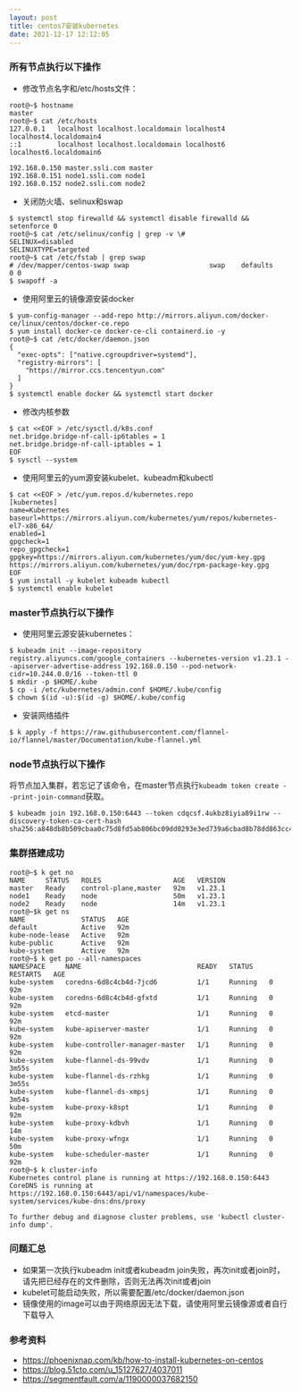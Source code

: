 ```yaml
---
layout: post
title: centos7安装kubernetes
date: 2021-12-17 12:12:05
---
```



### 所有节点执行以下操作

- 修改节点名字和/etc/hosts文件：

```
root@~$ hostname
master
root@~$ cat /etc/hosts
127.0.0.1   localhost localhost.localdomain localhost4 localhost4.localdomain4
::1         localhost localhost.localdomain localhost6 localhost6.localdomain6

192.168.0.150 master.ssli.com master
192.168.0.151 node1.ssli.com node1
192.168.0.152 node2.ssli.com node2
```

- 关闭防火墙、selinux和swap

```
$ systemctl stop firewalld && systemctl disable firewalld && setenforce 0
root@~$ cat /etc/selinux/config | grep -v \#
SELINUX=disabled
SELINUXTYPE=targeted
root@~$ cat /etc/fstab | grep swap
# /dev/mapper/centos-swap swap                    swap    defaults        0 0
$ swapoff -a
```

- 使用阿里云的镜像源安装docker

```
$ yum-config-manager --add-repo http://mirrors.aliyun.com/docker-ce/linux/centos/docker-ce.repo
$ yum install docker-ce docker-ce-cli containerd.io -y
root@~$ cat /etc/docker/daemon.json
{
  "exec-opts": ["native.cgroupdriver=systemd"],
  "registry-mirrors": [
    "https://mirror.ccs.tencentyun.com"
  ]
}
$ systemctl enable docker && systemctl start docker
```

- 修改内核参数

```
$ cat <<EOF > /etc/sysctl.d/k8s.conf
net.bridge.bridge-nf-call-ip6tables = 1
net.bridge.bridge-nf-call-iptables = 1
EOF
$ sysctl --system
```

- 使用阿里云的yum源安装kubelet、kubeadm和kubectl

```
$ cat <<EOF > /etc/yum.repos.d/kubernetes.repo
[kubernetes]
name=Kubernetes
baseurl=https://mirrors.aliyun.com/kubernetes/yum/repos/kubernetes-el7-x86_64/
enabled=1
gpgcheck=1
repo_gpgcheck=1
gpgkey=https://mirrors.aliyun.com/kubernetes/yum/doc/yum-key.gpg https://mirrors.aliyun.com/kubernetes/yum/doc/rpm-package-key.gpg
EOF
$ yum install -y kubelet kubeadm kubectl
$ systemctl enable kubelet
```

### master节点执行以下操作

- 使用阿里云源安装kubernetes：

```
$ kubeadm init --image-repository registry.aliyuncs.com/google_containers --kubernetes-version v1.23.1 --apiserver-advertise-address 192.168.0.150 --pod-network-cidr=10.244.0.0/16 --token-ttl 0
$ mkdir -p $HOME/.kube
$ cp -i /etc/kubernetes/admin.conf $HOME/.kube/config
$ chown $(id -u):$(id -g) $HOME/.kube/config
```
- 安装网络插件

```
$ k apply -f https://raw.githubusercontent.com/flannel-io/flannel/master/Documentation/kube-flannel.yml
```

### node节点执行以下操作

将节点加入集群，若忘记了该命令，在master节点执行`kubeadm token create --print-join-command`获取。

```
$ kubeadm join 192.168.0.150:6443 --token cdqcsf.4ukbz8iyia89i1rw --discovery-token-ca-cert-hash sha256:a848db8b509cbaa0c75d8fd5ab806bc09dd0293e3ed739a6cbad8b78dd863cc4
```

### 集群搭建成功

```
root@~$ k get no
NAME     STATUS   ROLES                  AGE   VERSION
master   Ready    control-plane,master   92m   v1.23.1
node1    Ready    node                   50m   v1.23.1
node2    Ready    node                   14m   v1.23.1
root@~$k get ns
NAME              STATUS   AGE
default           Active   92m
kube-node-lease   Active   92m
kube-public       Active   92m
kube-system       Active   92m
root@~$ k get po --all-namespaces
NAMESPACE     NAME                             READY   STATUS    RESTARTS   AGE
kube-system   coredns-6d8c4cb4d-7jcd6          1/1     Running   0          92m
kube-system   coredns-6d8c4cb4d-gfxtd          1/1     Running   0          92m
kube-system   etcd-master                      1/1     Running   0          92m
kube-system   kube-apiserver-master            1/1     Running   0          92m
kube-system   kube-controller-manager-master   1/1     Running   0          92m
kube-system   kube-flannel-ds-99vdv            1/1     Running   0          3m55s
kube-system   kube-flannel-ds-rzhkg            1/1     Running   0          3m55s
kube-system   kube-flannel-ds-xmpsj            1/1     Running   0          3m54s
kube-system   kube-proxy-k8spt                 1/1     Running   0          92m
kube-system   kube-proxy-kdbvh                 1/1     Running   0          14m
kube-system   kube-proxy-wfngx                 1/1     Running   0          50m
kube-system   kube-scheduler-master            1/1     Running   0          92m
root@~$ k cluster-info
Kubernetes control plane is running at https://192.168.0.150:6443
CoreDNS is running at https://192.168.0.150:6443/api/v1/namespaces/kube-system/services/kube-dns:dns/proxy

To further debug and diagnose cluster problems, use 'kubectl cluster-info dump'.
```

### 问题汇总

- 如果第一次执行kubeadm init或者kubeadm join失败，再次init或者join时，请先把已经存在的文件删除，否则无法再次init或者join
- kubelet可能启动失败，所以需要配置/etc/docker/daemon.json
- 镜像使用的image可以由于网络原因无法下载，请使用阿里云镜像源或者自行下载导入

### 参考资料

- https://phoenixnap.com/kb/how-to-install-kubernetes-on-centos
- https://blog.51cto.com/u_15127627/4037011
- https://segmentfault.com/a/1190000037682150

